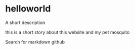 # helloworld
A short description

this is a short story about this website and my pet mosquito

Search for markdown github
